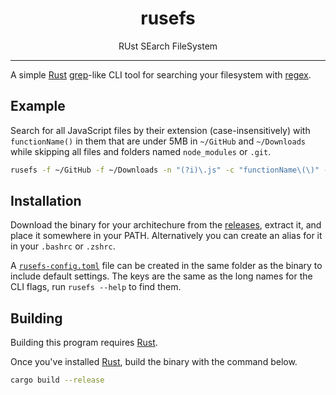 <h1 align="center">
  rusefs
</h1>

<p align="center">
  RUst SEarch FileSystem
</p>

---

A simple [Rust](https://www.rust-lang.org/) [grep](https://www.gnu.org/software/grep/)-like CLI tool for searching your filesystem with [regex](https://docs.rs/regex/1.5.4/regex/#syntax).

## Example

Search for all JavaScript files by their extension (case-insensitively) with `functionName()` in them that are under 5MB in `~/GitHub` and `~/Downloads` while skipping all files and folders named `node_modules` or `.git`.

```bash
rusefs -f ~/GitHub -f ~/Downloads -n "(?i)\.js" -c "functionName\(\)" -e "node_modules" -e "^\.git$" -s 5
```

## Installation

Download the binary for your architechure from the [releases](https://github.com/Kyza/rusefs/releases), extract it, and place it somewhere in your PATH. Alternatively you can create an alias for it in your `.bashrc` or `.zshrc`.

A [`rusefs-config.toml`](https://github.com/Kyza/rusefs/blob/master/rusefs-config.toml) file can be created in the same folder as the binary to include default settings. The keys are the same as the long names for the CLI flags, run `rusefs --help` to find them.

## Building

Building this program requires [Rust](https://www.rust-lang.org/).

Once you've installed [Rust](https://www.rust-lang.org/), build the binary with the command below.

```bash
cargo build --release
```
